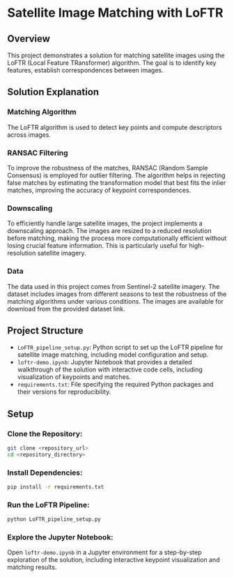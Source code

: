 # Satellite Image Matching with LoFTR

## Overview
This project demonstrates a solution for matching satellite images using the LoFTR (Local Feature TRansformer) algorithm. The goal is to identify key features, establish correspondences between images.

## Solution Explanation

### Matching Algorithm
The LoFTR algorithm is used to detect key points and compute descriptors across images.

### RANSAC Filtering
To improve the robustness of the matches, RANSAC (Random Sample Consensus) is employed for outlier filtering. The algorithm helps in rejecting false matches by estimating the transformation model that best fits the inlier matches, improving the accuracy of keypoint correspondences.

### Downscaling
To efficiently handle large satellite images, the project implements a downscaling approach. The images are resized to a reduced resolution before matching, making the process more computationally efficient without losing crucial feature information. This is particularly useful for high-resolution satellite imagery.

### Data
The data used in this project comes from Sentinel-2 satellite imagery. The dataset includes images from different seasons to test the robustness of the matching algorithms under various conditions. The images are available for download from the provided dataset link.

## Project Structure

- `LoFTR_pipeline_setup.py`: Python script to set up the LoFTR pipeline for satellite image matching, including model configuration and setup.
- `loftr-demo.ipynb`: Jupyter Notebook that provides a detailed walkthrough of the solution with interactive code cells, including visualization of keypoints and matches.
- `requirements.txt`: File specifying the required Python packages and their versions for reproducibility.

## Setup

### Clone the Repository:
```bash
git clone <repository_url>
cd <repository_directory>
```

### Install Dependencies:
```bash
pip install -r requirements.txt
```

### Run the LoFTR Pipeline:
```bash
python LoFTR_pipeline_setup.py
```

### Explore the Jupyter Notebook:
Open `loftr-demo.ipynb` in a Jupyter environment for a step-by-step exploration of the solution, including interactive keypoint visualization and matching results.
